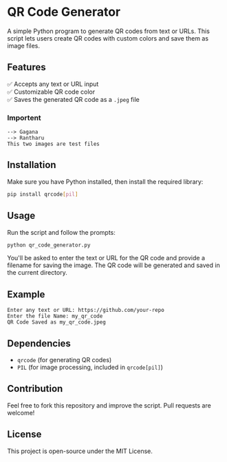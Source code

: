 # QR Code Generator  

A simple Python program to generate QR codes from text or URLs. This script lets users create QR codes with custom colors and save them as image files.  

## Features  

✅ Accepts any text or URL input  
✅ Customizable QR code color  
✅ Saves the generated QR code as a `.jpeg` file  
### Importent 
    --> Gagana
    --> Rantharu
    This two images are test files

## Installation  

Make sure you have Python installed, then install the required library:  

```bash
pip install qrcode[pil]
```

## Usage  

Run the script and follow the prompts:  

```bash
python qr_code_generator.py
```

You'll be asked to enter the text or URL for the QR code and provide a filename for saving the image. The QR code will be generated and saved in the current directory.  

## Example  

```
Enter any text or URL: https://github.com/your-repo  
Enter the file Name: my_qr_code  
QR Code Saved as my_qr_code.jpeg  
```

## Dependencies  

- `qrcode` (for generating QR codes)  
- `PIL` (for image processing, included in `qrcode[pil]`)  

## Contribution  

Feel free to fork this repository and improve the script. Pull requests are welcome!  

## License  

This project is open-source under the MIT License.

